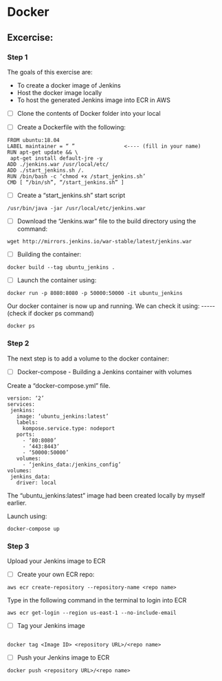 # Docker

## Excercise:

### Step 1

The goals of this exercise are:

* To create a docker image of Jenkins 
* Host the docker image locally
* To host the generated Jenkins image into ECR in AWS

- [ ] Clone the contents of Docker folder into your local 
- [ ] Create a Dockerfile with the following:



```
FROM ubuntu:18.04
LABEL maintainer = “ ”                <---- (fill in your name)
RUN apt-get update && \
 apt-get install default-jre -y
ADD ./jenkins.war /usr/local/etc/
ADD ./start_jenkins.sh /.
RUN /bin/bash -c ‘chmod +x /start_jenkins.sh’
CMD [ “/bin/sh”, “/start_jenkins.sh” ]
```


- [ ] Create a “start_jenkins.sh” start script

```
/usr/bin/java -jar /usr/local/etc/jenkins.war
```

- [ ] Download the “Jenkins.war” file to the build directory using the command:

```
wget http://mirrors.jenkins.io/war-stable/latest/jenkins.war
```

- [ ] Building the container:

```
docker build --tag ubuntu_jenkins .
```

- [ ] Launch the container using:

```
docker run -p 8080:8080 -p 50000:50000 -it ubuntu_jenkins
```


Our docker container is now up and running. We can check it using: ----- (check if docker ps command)

```
docker ps
```

### Step 2


The next step is to add a volume to the docker container:


- [ ] Docker-compose - Building a Jenkins container with volumes


Create a “docker-compose.yml” file.

```
version: ‘2’
services:
 jenkins:
   image: ‘ubuntu_jenkins:latest’
   labels:
     kompose.service.type: nodeport
   ports:
     - ‘80:8080’
     - ‘443:8443’
     - ‘50000:50000’
   volumes:
     - ‘jenkins_data:/jenkins_config’
volumes:
 jenkins_data:
   driver: local   
``` 


The “ubuntu_jenkins:latest” image had been created locally by myself earlier.


Launch using:

```
docker-compose up
```

### Step 3

Upload your Jenkins image to ECR

- [ ] Create your own ECR repo:

```
aws ecr create-repository --repository-name <repo name> 
```


Type in the following command in the terminal to login into ECR

```
aws ecr get-login --region us-east-1 --no-include-email
```

- [ ] Tag your Jenkins image 

```

docker tag <Image ID> <repository URL>/<repo name>
```

- [ ] Push your Jenkins image to ECR

```
docker push <repository URL>/<repo name>
```
